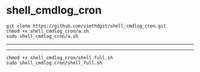 # shell_cmdlog_cron
```
git clone https://github.com/viethdgit/shell_cmdlog_cron.git
chmod +x shell_cmdlog_cron/a.sh
sudo shell_cmdlog_cron/a.sh
```

------
------

```
chmod +x shell_cmdlog_cron/shell_full.sh
sudo shell_cmdlog_cron/shell_full.sh
```
